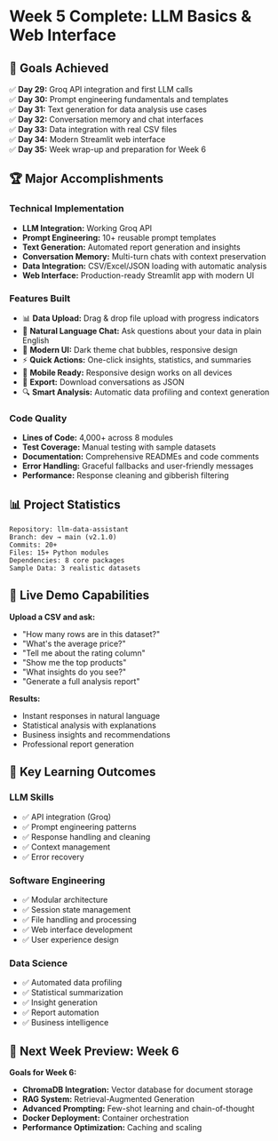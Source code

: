 # Week 5 Complete: LLM Basics & Web Interface

## 🎯 Goals Achieved

✅ **Day 29:** Groq API integration and first LLM calls  
✅ **Day 30:** Prompt engineering fundamentals and templates  
✅ **Day 31:** Text generation for data analysis use cases  
✅ **Day 32:** Conversation memory and chat interfaces  
✅ **Day 33:** Data integration with real CSV files  
✅ **Day 34:** Modern Streamlit web interface  
✅ **Day 35:** Week wrap-up and preparation for Week 6  

## 🏆 Major Accomplishments

### Technical Implementation
- **LLM Integration:** Working Groq API 
- **Prompt Engineering:** 10+ reusable prompt templates
- **Text Generation:** Automated report generation and insights
- **Conversation Memory:** Multi-turn chats with context preservation
- **Data Integration:** CSV/Excel/JSON loading with automatic analysis
- **Web Interface:** Production-ready Streamlit app with modern UI

### Features Built
- 📊 **Data Upload:** Drag & drop file upload with progress indicators
- 💬 **Natural Language Chat:** Ask questions about your data in plain English
- 🎨 **Modern UI:** Dark theme chat bubbles, responsive design
- ⚡ **Quick Actions:** One-click insights, statistics, and summaries
- 📱 **Mobile Ready:** Responsive design works on all devices
- 💾 **Export:** Download conversations as JSON
- 🔍 **Smart Analysis:** Automatic data profiling and context generation

### Code Quality
- **Lines of Code:** 4,000+ across 8 modules
- **Test Coverage:** Manual testing with sample datasets
- **Documentation:** Comprehensive READMEs and code comments
- **Error Handling:** Graceful fallbacks and user-friendly messages
- **Performance:** Response cleaning and gibberish filtering

## 📊 Project Statistics
```
Repository: llm-data-assistant
Branch: dev → main (v2.1.0)
Commits: 20+
Files: 15+ Python modules
Dependencies: 8 core packages
Sample Data: 3 realistic datasets
```

## 🚀 Live Demo Capabilities

**Upload a CSV and ask:**
- "How many rows are in this dataset?"
- "What's the average price?"
- "Tell me about the rating column"
- "Show me the top products"
- "What insights do you see?"
- "Generate a full analysis report"

**Results:**
- Instant responses in natural language
- Statistical analysis with explanations
- Business insights and recommendations
- Professional report generation

## 🎯 Key Learning Outcomes

### LLM Skills
- ✅ API integration (Groq)
- ✅ Prompt engineering patterns
- ✅ Response handling and cleaning
- ✅ Context management
- ✅ Error recovery

### Software Engineering
- ✅ Modular architecture
- ✅ Session state management
- ✅ File handling and processing
- ✅ Web interface development
- ✅ User experience design

### Data Science
- ✅ Automated data profiling
- ✅ Statistical summarization
- ✅ Insight generation
- ✅ Report automation
- ✅ Business intelligence

## 🔮 Next Week Preview: Week 6

**Goals for Week 6:**
- **ChromaDB Integration:** Vector database for document storage
- **RAG System:** Retrieval-Augmented Generation
- **Advanced Prompting:** Few-shot learning and chain-of-thought
- **Docker Deployment:** Container orchestration
- **Performance Optimization:** Caching and scaling
